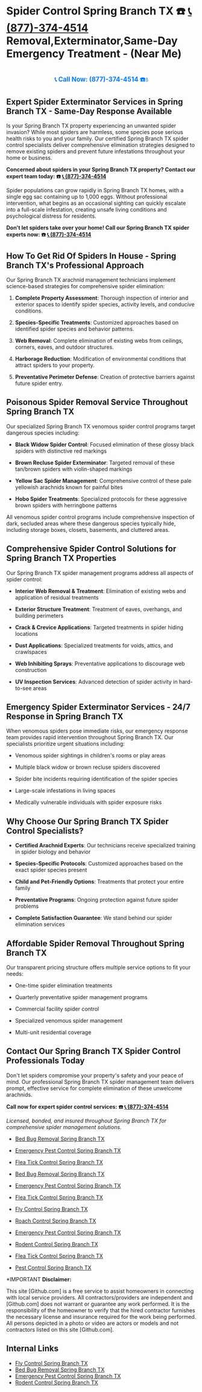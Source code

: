 # Spider Control Spring Branch TX ☎️ [📞 (877)-374-4514](https://pest-control-4514.netlify.app) Removal,Exterminator,Same-Day Emergency Treatment - (Near Me)
# 

<p align="center" style="font-size: 1.2em; font-weight: bold; margin: 20px 0;">
  <a href="https://pest-control-4514.netlify.app" target="_blank" style="color: #007BFF; text-decoration: none;">📞 Call Now: (877)-374-4514 ☎️💧</a>
</p>

## Expert Spider Exterminator Services in Spring Branch TX - Same-Day Response Available

Is your Spring Branch TX property experiencing an unwanted spider invasion? While most spiders are harmless, some species pose serious health risks to you and your family. Our certified Spring Branch TX spider control specialists deliver comprehensive elimination strategies designed to remove existing spiders and prevent future infestations throughout your home or business.

**Concerned about spiders in your Spring Branch TX property? Contact our expert team today: ☎️ [📞 (877)-374-4514](https://pest-control-4514.netlify.app)**

Spider populations can grow rapidly in Spring Branch TX homes, with a single egg sac containing up to 1,000 eggs. Without professional intervention, what begins as an occasional sighting can quickly escalate into a full-scale infestation, creating unsafe living conditions and psychological distress for residents.

**Don't let spiders take over your home! Call our Spring Branch TX spider experts now: ☎️ [📞 (877)-374-4514](https://pest-control-4514.netlify.app)**

## How To Get Rid Of Spiders In House - Spring Branch TX's Professional Approach

Our Spring Branch TX arachnid management technicians implement science-based strategies for comprehensive spider elimination:

1. **Complete Property Assessment**: Thorough inspection of interior and exterior spaces to identify spider species, activity levels, and conducive conditions.

2. **Species-Specific Treatments**: Customized approaches based on identified spider species and behavior patterns.

3. **Web Removal**: Complete elimination of existing webs from ceilings, corners, eaves, and outdoor structures.

4. **Harborage Reduction**: Modification of environmental conditions that attract spiders to your property.

5. **Preventative Perimeter Defense**: Creation of protective barriers against future spider entry.

## Poisonous Spider Removal Service Throughout Spring Branch TX

Our specialized Spring Branch TX venomous spider control programs target dangerous species including:

- **Black Widow Spider Control**: Focused elimination of these glossy black spiders with distinctive red markings

- **Brown Recluse Spider Exterminator**: Targeted removal of these tan/brown spiders with violin-shaped markings

- **Yellow Sac Spider Management**: Comprehensive control of these pale yellowish arachnids known for painful bites

- **Hobo Spider Treatments**: Specialized protocols for these aggressive brown spiders with herringbone patterns

All venomous spider control programs include comprehensive inspection of dark, secluded areas where these dangerous species typically hide, including storage boxes, closets, basements, and cluttered areas.

## Comprehensive Spider Control Solutions for Spring Branch TX Properties

Our Spring Branch TX spider management programs address all aspects of spider control:

- **Interior Web Removal & Treatment**: Elimination of existing webs and application of residual treatments

- **Exterior Structure Treatment**: Treatment of eaves, overhangs, and building perimeters

- **Crack & Crevice Applications**: Targeted treatments in spider hiding locations

- **Dust Applications**: Specialized treatments for voids, attics, and crawlspaces

- **Web Inhibiting Sprays**: Preventative applications to discourage web construction

- **UV Inspection Services**: Advanced detection of spider activity in hard-to-see areas

## Emergency Spider Exterminator Services - 24/7 Response in Spring Branch TX

When venomous spiders pose immediate risks, our emergency response team provides rapid intervention throughout Spring Branch TX. Our specialists prioritize urgent situations including:

- Venomous spider sightings in children's rooms or play areas

- Multiple black widow or brown recluse spiders discovered

- Spider bite incidents requiring identification of the spider species

- Large-scale infestations in living spaces

- Medically vulnerable individuals with spider exposure risks

## Why Choose Our Spring Branch TX Spider Control Specialists?

- **Certified Arachnid Experts**: Our technicians receive specialized training in spider biology and behavior

- **Species-Specific Protocols**: Customized approaches based on the exact spider species present

- **Child and Pet-Friendly Options**: Treatments that protect your entire family

- **Preventative Programs**: Ongoing protection against future spider problems

- **Complete Satisfaction Guarantee**: We stand behind our spider elimination services

## Affordable Spider Removal Throughout Spring Branch TX

Our transparent pricing structure offers multiple service options to fit your needs:

- One-time spider elimination treatments

- Quarterly preventative spider management programs

- Commercial facility spider control

- Specialized venomous spider management

- Multi-unit residential coverage

## Contact Our Spring Branch TX Spider Control Professionals Today

Don't let spiders compromise your property's safety and your peace of mind. Our professional Spring Branch TX spider management team delivers prompt, effective service for complete elimination of these unwelcome arachnids.

**Call now for expert spider control services: ☎️ [📞 (877)-374-4514](https://pest-control-4514.netlify.app)**

*Licensed, bonded, and insured throughout Spring Branch TX for comprehensive spider management solutions.*


- [Bed Bug Removal Spring Branch TX](https://github.com/allyoucaneatsushiin/pest-control/blob/main/Bed-Bug-Removal-Spring-Branch-TX-877-374-4514-Exterminator-Same-Day-Emergency-Treatment-Near-Me.md)
- [Emergency Pest Control Spring Branch TX](https://github.com/allyoucaneatsushiin/pest-control/blob/main/Emergency-Pest-Control-Spring-Branch-TX-877-374-4514-24-7-Fast-Response-Near-Me.md)
- [Flea Tick Control Spring Branch TX](https://github.com/allyoucaneatsushiin/pest-control/blob/main/Flea-Tick-Control-Spring-Branch-TX-877-374-4514-Removal-Exterminator-Same-Day-Emergency-Treatment-Near-Me.md)


- [Bed Bug Removal Spring Branch TX](https://github.com/allyoucaneatsushiin/pest-control/blob/main/Bed-Bug-Removal-Spring-Branch-TX-877-374-4514-Exterminator-Same-Day-Emergency-Treatment-Near-Me.md)
- [Emergency Pest Control Spring Branch TX](https://github.com/allyoucaneatsushiin/pest-control/blob/main/Emergency-Pest-Control-Spring-Branch-TX-877-374-4514-24-7-Fast-Response-Near-Me.md)
- [Flea Tick Control Spring Branch TX](https://github.com/allyoucaneatsushiin/pest-control/blob/main/Flea-Tick-Control-Spring-Branch-TX-877-374-4514-Removal-Exterminator-Same-Day-Emergency-Treatment-Near-Me.md)


- [Fly Control Spring Branch TX](https://github.com/allyoucaneatsushiin/pest-control/blob/main/Fly-Control-Spring-Branch-TX-877-374-4514-Prevention-Same-Day-Emergency-Treatment-Near-Me.md)
- [Roach Control Spring Branch TX](https://github.com/allyoucaneatsushiin/pest-control/blob/main/Roach-Control-Spring-Branch-TX-877-374-4514-Removal-Exterminator-Same-Day-Emergency-Treatment-Near-Me.md)
- [Emergency Pest Control Spring Branch TX](https://github.com/allyoucaneatsushiin/pest-control/blob/main/Emergency-Pest-Control-Spring-Branch-TX-877-374-4514-24-7-Fast-Response-Near-Me.md)


- [Rodent Control Spring Branch TX](https://github.com/allyoucaneatsushiin/pest-control/blob/main/Rodent-Control-Spring-Branch-TX-877-374-4514-Rat-Removal-Exterminator-Same-Day-Emergency-Treatment-Near-Me.md)
- [Flea Tick Control Spring Branch TX](https://github.com/allyoucaneatsushiin/pest-control/blob/main/Flea-Tick-Control-Spring-Branch-TX-877-374-4514-Removal-Exterminator-Same-Day-Emergency-Treatment-Near-Me.md)
- [Pest Control Spring Branch TX](https://github.com/allyoucaneatsushiin/pest-control/blob/main/Pest-Control-Spring-Branch-TX-877-374-4514-Exterminator-Same-Day-Emergency-Treatment-Near-Me.md)


*IMPORTANT **Disclaimer:**  

This site [Github.com] is a free service to assist homeowners in connecting with local service providers. All contractors/providers are independent and [Github.com] does not warrant or guarantee any work performed. It is the responsibility of the homeowner to verify that the hired contractor furnishes the necessary license and insurance required for the work being performed. All persons depicted in a photo or video are actors or models and not contractors listed on this site [Github.com].


## Internal Links
- [Fly Control Spring Branch TX](https://github.com/allyoucaneatsushiin/pest-control/blob/main/Fly-Control-Spring-Branch-TX-877-374-4514-Prevention-Same-Day-Emergency-Treatment-Near-Me.md)
- [Bed Bug Removal Spring Branch TX](https://github.com/allyoucaneatsushiin/pest-control/blob/main/Bed-Bug-Removal-Spring-Branch-TX-877-374-4514-Exterminator-Same-Day-Emergency-Treatment-Near-Me.md)
- [Emergency Pest Control Spring Branch TX](https://github.com/allyoucaneatsushiin/pest-control/blob/main/Emergency-Pest-Control-Spring-Branch-TX-877-374-4514-24-7-Fast-Response-Near-Me.md)
- [Rodent Control Spring Branch TX](https://github.com/allyoucaneatsushiin/pest-control/blob/main/Rodent-Control-Spring-Branch-TX-877-374-4514-Rat-Removal-Exterminator-Same-Day-Emergency-Treatment-Near-Me.md)

